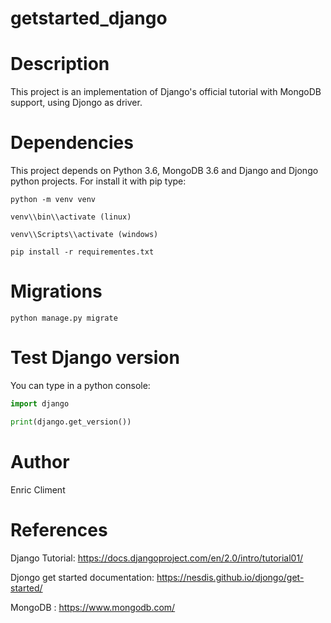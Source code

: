 # getstarted_django

# Description
This project is an implementation of Django's official tutorial with MongoDB support, using Djongo as driver.

# Dependencies

This project depends on Python 3.6, MongoDB 3.6 and  Django and Djongo python projects. For install it with pip type:

```
python -m venv venv

venv\\bin\\activate (linux)

venv\\Scripts\\activate (windows)

pip install -r requirementes.txt
```

# Migrations

```
python manage.py migrate

```

# Test Django version

You can type in a python console:

```Python
import django

print(django.get_version())

```


# Author

Enric Climent

# References

Django Tutorial: https://docs.djangoproject.com/en/2.0/intro/tutorial01/

Djongo get started documentation: https://nesdis.github.io/djongo/get-started/

MongoDB : https://www.mongodb.com/
